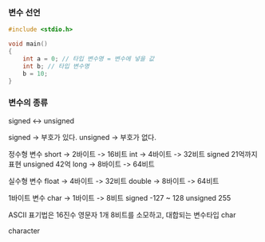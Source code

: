 ### 변수 선언

```c
#include <stdio.h>

void main()
{
    int a = 0; // 타입 변수명 = 변수에 넣을 값
    int b; // 타입 변수명
    b = 10;
}
```

### 변수의 종류

signed <-> unsigned

signed -> 부호가 있다.
unsigned -> 부호가 없다.

정수형 변수
short -> 2바이트 -> 16비트
int -> 4바이트 -> 32비트 signed 21억까지 표현 unsigned 42억
long -> 8바이트 -> 64비트

실수형 변수
float -> 4바이트 -> 32비트
double -> 8바이트 -> 64비트

1바이트 변수
char -> 1바이트 -> 8비트
signed -127 ~ 128
unsigned 255

ASCII 표기법은 16진수
영문자 1개 8비트를 소모하고, 대합되는 변수타입 char

character